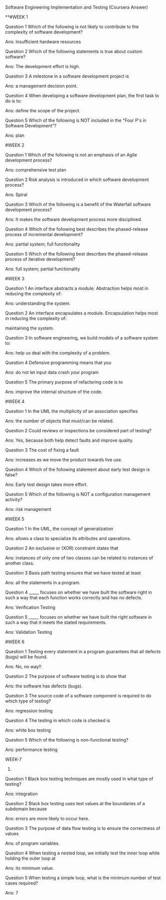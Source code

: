 Software Engineering Implementation and Testing (Coursera Answer)


**#WEEK 1

Question 1
Which of the following is not likely to contribute to the complexity of software development?

Ans: Insufficient hardware resources


Question 2
Which of the following statements is true about custom software?

Ans: The development effort is high.


Question 3
A milestone in a software development project is

Ans: a management decision point.


Question 4
When developing a software development plan, the first task to do is to:

Ans: define the scope of the project.


Question 5
Which of the following is NOT included in the "Four P's in Software Development"?

Ans: plan





#WEEK 2

Question 1
Which of the following is not an emphasis of an Agile development process?


Ans: comprehensive test plan


Question 2
Risk analysis is introduced in which software development process?

Ans: Spiral


Question 3
Which of the following is a benefit of the Waterfall software development process?

Ans: It makes the software development process more disciplined.


Question 4
Which of the following best describes the phased-release process of incremental development?

Ans: partial system; full functionality


Question 5
Which of the following best describes the phased-release process of iterative development?

Ans: full system; partial functionality





#WEEK 3 


Question 1
An interface abstracts a module. Abstraction helps most in reducing the complexity of:

Ans: understanding the system.



Question 2
An interface encapsulates a module. Encapsulation helps most in reducing the complexity of:

maintaining the system.


Question 3
In software engineering, we build models of a software system to:

Ans: help us deal with the complexity of a problem.


Question 4
Defensive programming means that you

Ans: do not let input data crash your program


Question 5
The primary purpose of refactoring code is to

Ans: improve the internal structure of the code.





#WEEK 4


Question 1
In the UML the multiplicity of an association specifies

Ans: the number of objects that must/can be related.


Question 2
Could reviews or inspections be considered part of testing?

Ans: Yes, because both help detect faults and improve quality.


Question 3
The cost of fixing a fault

Ans: increases as we move the product towards live use.


Question 4
Which of the following statement about early test design is false?

Ans: Early test design takes more effort.


Question 5
Which of the following is NOT a configuration management activity?

Ans: risk management




#WEEK 5 


Question 1
In the UML, the concept of generalization

Ans: allows a class to specialize its attributes and operations.


Question 2
An exclusive or (XOR) constraint states that

Ans: instances of only one of two classes can be related to instances of another class.


Question 3
Basis path testing ensures that we have tested at least

Ans: all the statements in a program.


Question 4
_____ focuses on whether we have built the software right in such a way that each function works correctly and has no defects.

Ans: Verification Testing


Question 5
_____ focuses on whether we have built the right software in such a way that it meets the stated requirements.

Ans: Validation Testing





#WEEK 6



Question 1
Testing every statement in a program guarantees that all defects (bugs) will be found.

Ans: No, no way!!


Question 2
The purpose of software testing is to show that

Ans: the software has defects (bugs).


Question 3
The source code of a software component is required to do which type of testing?

Ans: regression testing


Question 4
The testing in which code is checked is

Ans: white box testing


Question 5
Which of the following is non-functional testing?

Ans: performance testing





WEEK-7


1.
Question 1
Black box testing techniques are mostly used in what type of testing?

Ans: integration


Question 2
Black box testing uses test values at the boundaries of a subdomain because

Ans: errors are more likely to occur here.


Question 3
The purpose of data flow testing is to ensure the correctness of values

Ans: of program variables.


Question 4
When testing a nested loop, we initially test the inner loop while holding the outer loop at

Ans: its minimum value.


Question 5
When testing a simple loop, what is the minimum number of test cases required?

Ans: 7
